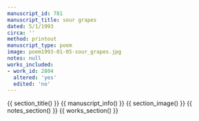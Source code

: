 ```yaml
---
manuscript_id: 781
manuscript_title: sour grapes
dated: 5/1/1993
circa: ''
method: printout
manuscript_type: poem
image: poem1993-01-05-sour_grapes.jpg
notes: null
works_included:
- work_id: 2804
  altered: 'yes'
  edited: 'no'
---
```


{{ section_title() }}
{{ manuscript_info() }}
{{ section_image() }}
{{ notes_section() }}
{{ works_section() }}
